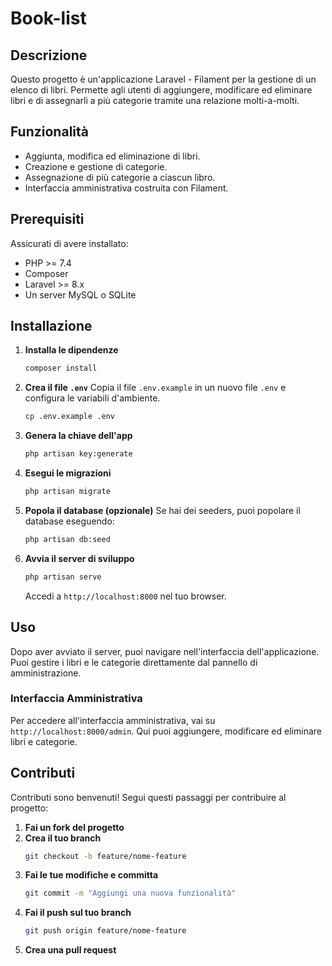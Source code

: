 # Book-list

## Descrizione
Questo progetto è un'applicazione Laravel - Filament per la gestione di un elenco di libri. Permette agli utenti di aggiungere, modificare ed eliminare libri e di assegnarli a più categorie tramite una relazione molti-a-molti.

## Funzionalità
- Aggiunta, modifica ed eliminazione di libri.
- Creazione e gestione di categorie.
- Assegnazione di più categorie a ciascun libro.
- Interfaccia amministrativa costruita con Filament.

## Prerequisiti
Assicurati di avere installato:
- PHP >= 7.4
- Composer
- Laravel >= 8.x
- Un server MySQL o SQLite

## Installazione

1. **Installa le dipendenze**
   ```bash
   composer install
   ```

2. **Crea il file `.env`**
   Copia il file `.env.example` in un nuovo file `.env` e configura le variabili d'ambiente.
   ```bash
   cp .env.example .env
   ```

3. **Genera la chiave dell'app**
   ```bash
   php artisan key:generate
   ```

4. **Esegui le migrazioni**
   ```bash
   php artisan migrate
   ```

5. **Popola il database (opzionale)**
   Se hai dei seeders, puoi popolare il database eseguendo:
   ```bash
   php artisan db:seed
   ```

6. **Avvia il server di sviluppo**
   ```bash
   php artisan serve
   ```
   Accedi a `http://localhost:8000` nel tuo browser.

## Uso
Dopo aver avviato il server, puoi navigare nell'interfaccia dell'applicazione. Puoi gestire i libri e le categorie direttamente dal pannello di amministrazione.

### Interfaccia Amministrativa
Per accedere all'interfaccia amministrativa, vai su `http://localhost:8000/admin`. Qui puoi aggiungere, modificare ed eliminare libri e categorie.

## Contributi
Contributi sono benvenuti! Segui questi passaggi per contribuire al progetto:

1. **Fai un fork del progetto**
2. **Crea il tuo branch**
   ```bash
   git checkout -b feature/nome-feature
   ```
3. **Fai le tue modifiche e committa**
   ```bash
   git commit -m "Aggiungi una nuova funzionalità"
   ```
4. **Fai il push sul tuo branch**
   ```bash
   git push origin feature/nome-feature
   ```
5. **Crea una pull request**


